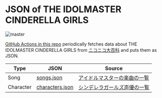 # JSON of THE IDOLMASTER CINDERELLA GIRLS
![master](https://img.shields.io/github/last-commit/4423/cg-data/main)

[GitHub Actions in this repo](./.github/workflows/update-json.yaml) periodically fetches data about THE IDOLMASTER CINDERELLA GIRLS from [ニコニコ大百科](https://dic.nicovideo.jp/) and puts them as JSON.

| Type      | JSON                                      | Source | 
| --------- | ----------------------------------------- | ------ | 
| Song      | [songs.json](./data/songs.json)           | [アイドルマスターの楽曲の一覧](https://dic.nicovideo.jp/a/%E3%82%A2%E3%82%A4%E3%83%89%E3%83%AB%E3%83%9E%E3%82%B9%E3%82%BF%E3%83%BC%E3%81%AE%E6%A5%BD%E6%9B%B2%E3%81%AE%E4%B8%80%E8%A6%A7) | 
| Character | [characters.json](./data/characters.json) | [シンデレラガールズ声優の一覧](https://dic.nicovideo.jp/a/%E3%82%B7%E3%83%B3%E3%83%87%E3%83%AC%E3%83%A9%E3%82%AC%E3%83%BC%E3%83%AB%E3%82%BA%E5%A3%B0%E5%84%AA%E3%81%AE%E4%B8%80%E8%A6%A7) | 
